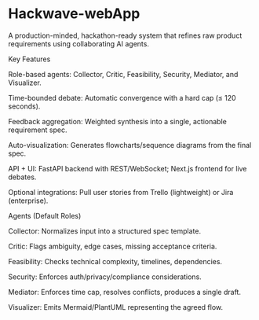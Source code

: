 # Hackwave-webApp
A production-minded, hackathon-ready system that refines raw product requirements using collaborating AI agents.

Key Features

Role-based agents: Collector, Critic, Feasibility, Security, Mediator, and Visualizer.

Time-bounded debate: Automatic convergence with a hard cap (≤ 120 seconds).

Feedback aggregation: Weighted synthesis into a single, actionable requirement spec.

Auto-visualization: Generates flowcharts/sequence diagrams from the final spec.

API + UI: FastAPI backend with REST/WebSocket; Next.js frontend for live debates.

Optional integrations: Pull user stories from Trello (lightweight) or Jira (enterprise).

Agents (Default Roles)

Collector: Normalizes input into a structured spec template.

Critic: Flags ambiguity, edge cases, missing acceptance criteria.

Feasibility: Checks technical complexity, timelines, dependencies.

Security: Enforces auth/privacy/compliance considerations.

Mediator: Enforces time cap, resolves conflicts, produces a single draft.

Visualizer: Emits Mermaid/PlantUML representing the agreed flow.
